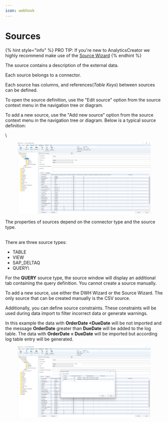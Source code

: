 ```yaml
---
icon: webhook
---
```


# Sources

{% hint style="info" %}
PRO TIP: If you're new to AnalyticsCreator we highly recommend make use of the [Source Wizard](source-wizard.md)
{% endhint %}



The source contains a description of the external data.&#x20;

Each source belongs to a connector.&#x20;

Each source has columns, and references(_Table Keys_) between sources can be defined.&#x20;

To open the source definition, use the "Edit source" option from the source context menu in the navigation tree or diagram.&#x20;

To add a new source, use the "Add new source" option from the source context menu in the navigation tree or diagram. Below is a typical source definition:

\


<figure><img src="../../.gitbook/assets/image.png" alt=""><figcaption></figcaption></figure>

The properties of sources depend on the connector type and the source type.

\
There are three source types:

* TABLE
* VIEW
* SAP\_DELTAQ
* QUERY\


For the **QUERY** source type, the source window will display an additional tab containing the query definition. You cannot create a source manually.&#x20;

To add a new source, use either the DWH Wizard or the Source Wizard. The only source that can be created manually is the CSV source.

Additionally, you can define source constraints. These constraints will be used during data import to filter incorrect data or generate warnings.

In this example the data with **OrderDate \<DueDate** will be not imported and the message **OrderDate** greater than **DueDate** will be added to the log table. The data with **OrderDate = DueDate** will be imported but according log table entry will be generated.

<figure><img src="../../.gitbook/assets/image (2).png" alt=""><figcaption></figcaption></figure>
